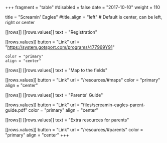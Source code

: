 +++
fragment = "table"
#disabled = false
date = "2017-10-10"
weight = 110

title = "Screamin' Eagles"
#title_align = "left" # Default is center, can be left, right or center

[[rows]]
  [[rows.values]]
    text = "Registration"

  [[rows.values]]
    button = "Link"
    url = "https://system.gotsport.com/programs/477969Y91"
    
    color = "primary"
    align = "center"

[[rows]]
  [[rows.values]]
    text = "Map to the fields"

  [[rows.values]]
    button = "Link"
    url = "/resources/#maps"
    color = "primary"
    align = "center"

[[rows]]
  [[rows.values]]
    text = "Parents' Guide"

  [[rows.values]]
    button = "Link"
    url = "files/screamin-eagles-parent-guide.pdf"
    color = "primary"
    align = "center"

[[rows]]
  [[rows.values]]
    text = "Extra resources for parents"

  [[rows.values]]
    button = "Link"
    url = "/resources/#parents"
    color = "primary"
    align = "center"
+++
